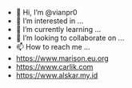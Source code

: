- 👋 Hi, I’m @vianpr0
- 👀 I’m interested in ...
- 🌱 I’m currently learning ...
- 💞️ I’m looking to collaborate on ...
- 📫 How to reach me ...
- https://www.marison.eu.org
- https://www.carlik.com
- https://www.alskar.my.id
<!---
vianpr0/vianpr0 is a ✨ special ✨ repository because its `README.md` (this file) appears on your GitHub profile.
You can click the Preview link to take a look at your changes.
--->
